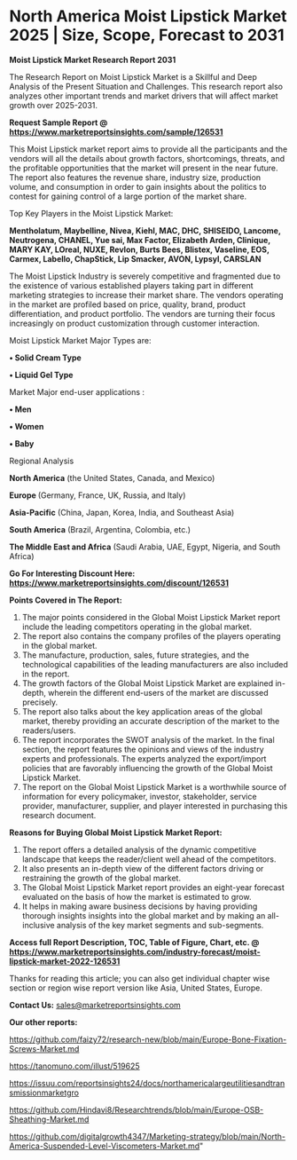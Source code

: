 # North America Moist Lipstick Market 2025 | Size, Scope, Forecast to 2031

<strong>Moist Lipstick Market Research Report 2031</strong>

The Research Report on Moist Lipstick Market is a Skillful and Deep Analysis of the Present Situation and Challenges. This research report also analyzes other important trends and market drivers that will affect market growth over 2025-2031.

<strong>Request Sample Report @ <a href=https://www.marketreportsinsights.com/sample/126531>https://www.marketreportsinsights.com/sample/126531</a></strong>

This Moist Lipstick market report aims to provide all the participants and the vendors will all the details about growth factors, shortcomings, threats, and the profitable opportunities that the market will present in the near future. The report also features the revenue share, industry size, production volume, and consumption in order to gain insights about the politics to contest for gaining control of a large portion of the market share.

Top Key Players in the Moist Lipstick Market:

<strong>Mentholatum, Maybelline, Nivea, Kiehl, MAC, DHC, SHISEIDO, Lancome, Neutrogena, CHANEL, Yue sai, Max Factor, Elizabeth Arden, Clinique, MARY KAY, LOreal, NUXE, Revlon, Burts Bees, Blistex, Vaseline, EOS, Carmex, Labello, ChapStick, Lip Smacker, AVON, Lypsyl, CARSLAN</strong>

The Moist Lipstick Industry is severely competitive and fragmented due to the existence of various established players taking part in different marketing strategies to increase their market share. The vendors operating in the market are profiled based on price, quality, brand, product differentiation, and product portfolio. The vendors are turning their focus increasingly on product customization through customer interaction.

Moist Lipstick Market Major Types are:

<strong>• Solid Cream Type

• Liquid Gel Type</strong>

Market Major end-user applications :

<strong>• Men

• Women

• Baby</strong>

Regional Analysis

</u><strong><b>North America</b></strong> (the United States, Canada, and Mexico)

<strong><b>Europe </b></strong>(Germany, France, UK, Russia, and Italy)

<strong><b>Asia-Pacific</b></strong> (China, Japan, Korea, India, and Southeast Asia)

<strong><b>South America</b></strong> (Brazil, Argentina, Colombia, etc.)

<strong><b>The Middle East and Africa</b></strong> (Saudi Arabia, UAE, Egypt, Nigeria, and South Africa)

<strong>Go For Interesting Discount Here: <a href=https://www.marketreportsinsights.com/discount/126531>https://www.marketreportsinsights.com/discount/126531</a></strong>

<strong>Points Covered in The Report:</strong>
<ol>
  <li>The major points considered in the Global Moist Lipstick Market report include the leading competitors operating in the global market.</li>
  <li>The report also contains the company profiles of the players operating in the global market.</li>
  <li>The manufacture, production, sales, future strategies, and the technological capabilities of the leading manufacturers are also included in the report.</li>
  <li>The growth factors of the Global Moist Lipstick Market are explained in-depth, wherein the different end-users of the market are discussed precisely.</li>
  <li>The report also talks about the key application areas of the global market, thereby providing an accurate description of the market to the readers/users.</li>
  <li>The report incorporates the SWOT analysis of the market. In the final section, the report features the opinions and views of the industry experts and professionals. The experts analyzed the export/import policies that are favorably influencing the growth of the Global Moist Lipstick Market.</li>
  <li>The report on the Global Moist Lipstick Market is a worthwhile source of information for every policymaker, investor, stakeholder, service provider, manufacturer, supplier, and player interested in purchasing this research document.</li>
</ol>
<strong>Reasons for Buying Global Moist Lipstick Market Report:</strong>

<ol>
  <li>The report offers a detailed analysis of the dynamic competitive landscape that keeps the reader/client well ahead of the competitors.</li>
  <li>It also presents an in-depth view of the different factors driving or restraining the growth of the global market.</li>
  <li>The Global Moist Lipstick Market report provides an eight-year forecast evaluated on the basis of how the market is estimated to grow.</li>
  <li>It helps in making aware business decisions by having providing thorough insights insights into the global market and by making an all-inclusive analysis of the key market segments and sub-segments.</li>
</ol>
<strong>Access full Report Description, TOC, Table of Figure, Chart, etc. @ <a href=https://www.marketreportsinsights.com/industry-forecast/moist-lipstick-market-2022-126531>https://www.marketreportsinsights.com/industry-forecast/moist-lipstick-market-2022-126531</a></strong>


Thanks for reading this article; you can also get individual chapter wise section or region wise report version like Asia, United States, Europe.

<strong>Contact Us:</strong>
sales@marketreportsinsights.com

<strong>Our other reports:</strong>

<a href=https://github.com/faizy72/research-new/blob/main/Europe-Bone-Fixation-Screws-Market.md>https://github.com/faizy72/research-new/blob/main/Europe-Bone-Fixation-Screws-Market.md</a>

<a href=https://tanomuno.com/illust/519625>https://tanomuno.com/illust/519625</a>

<a href=https://issuu.com/reportsinsights24/docs/northamericalargeutilitiesandtransmissionmarketgro>https://issuu.com/reportsinsights24/docs/northamericalargeutilitiesandtransmissionmarketgro</a>

<a href=https://github.com/Hindavi8/Researchtrends/blob/main/Europe-OSB-Sheathing-Market.md>https://github.com/Hindavi8/Researchtrends/blob/main/Europe-OSB-Sheathing-Market.md</a>

<a href=https://github.com/digitalgrowth4347/Marketing-strategy/blob/main/North-America-Suspended-Level-Viscometers-Market.md>https://github.com/digitalgrowth4347/Marketing-strategy/blob/main/North-America-Suspended-Level-Viscometers-Market.md</a>"
